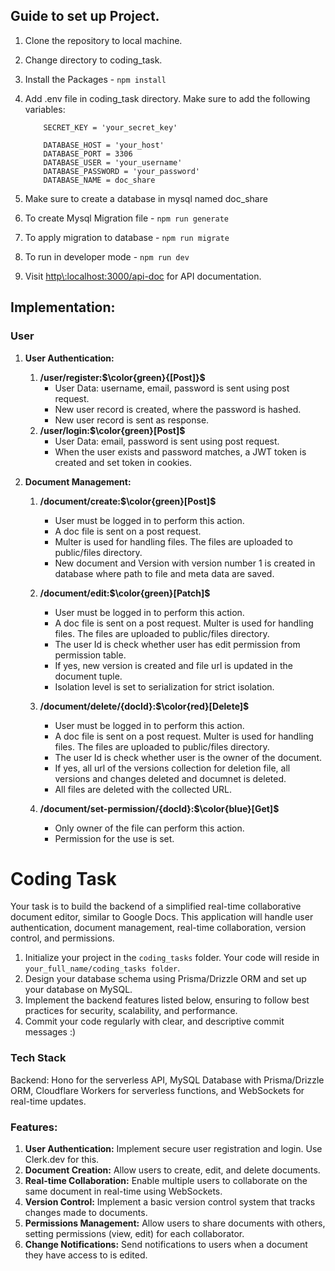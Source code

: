 ## Guide to set up Project.

1. Clone the repository to local machine.
2. Change directory to coding_task.
3. Install the Packages - `npm install`
4. Add .env file in coding_task directory. Make sure to add the following variables:

   ```
       SECRET_KEY = 'your_secret_key'

       DATABASE_HOST = 'your_host'
       DATABASE_PORT = 3306
       DATABASE_USER = 'your_username'
       DATABASE_PASSWORD = 'your_password'
       DATABASE_NAME = doc_share
   ```

5. Make sure to create a database in mysql named doc_share
6. To create Mysql Migration file - `npm run generate`
7. To apply migration to database - `npm run migrate`
8. To run in developer mode - `npm run dev`
9. Visit [http\\:localhost:3000/api-doc](http://localhost:3000/api-doc/) for API documentation.

## Implementation:

### User

1. **User Authentication:**

   1. **/user/register:$\color{green}{[Post]}$**
      - User Data: username, email, password is sent using post request.
      - New user record is created, where the password is hashed.
      - New user record is sent as response.
   2. **/user/login:$\color{green}[Post]$**
      - User Data: email, password is sent using post request.
      - When the user exists and password matches, a JWT token is created and set token in cookies.

2. **Document Management:**

   1. **/document/create:$\color{green}[Post]$**

      - User must be logged in to perform this action.
      - A doc file is sent on a post request.
      - Multer is used for handling files. The files are uploaded to public/files directory.
      - New document and Version with version number 1 is created in database where path to file and meta data are saved.

   2. **/document/edit:$\color{green}[Patch]$**

      - User must be logged in to perform this action.
      - A doc file is sent on a post request. Multer is used for handling files. The files are uploaded to public/files directory.
      - The user Id is check whether user has edit permission from permission table.
      - If yes, new version is created and file url is updated in the document tuple.
      - Isolation level is set to serialization for strict isolation.

   3. **/document/delete/{docId}:$\color{red}[Delete]$**

      - User must be logged in to perform this action.
      - A doc file is sent on a post request. Multer is used for handling files. The files are uploaded to public/files directory.
      - The user Id is check whether user is the owner of the document.
      - If yes, all url of the versions collection for deletion file, all versions and changes deleted and documnet is deleted.
      - All files are deleted with the collected URL.

   4. **/document/set-permission/{docId}:$\color{blue}[Get]$**
      - Only owner of the file can perform this action.
      - Permission for the use is set.

# Coding Task

Your task is to build the backend of a simplified real-time collaborative document editor, similar to Google Docs. This application will handle user authentication, document management, real-time collaboration, version control, and permissions.

1. Initialize your project in the `coding_tasks` folder. Your code will reside in `your_full_name/coding_tasks folder`.
2. Design your database schema using Prisma/Drizzle ORM and set up your database on MySQL.
3. Implement the backend features listed below, ensuring to follow best practices for security, scalability, and performance.
4. Commit your code regularly with clear, and descriptive commit messages :)

### Tech Stack

Backend: Hono for the serverless API, MySQL Database with Prisma/Drizzle ORM, Cloudflare Workers for serverless functions, and WebSockets for real-time updates.

### Features:

1. **User Authentication:** Implement secure user registration and login. Use Clerk.dev for this.
2. **Document Creation:** Allow users to create, edit, and delete documents.
3. **Real-time Collaboration:** Enable multiple users to collaborate on the same document in real-time using WebSockets.
4. **Version Control:** Implement a basic version control system that tracks changes made to documents.
5. **Permissions Management:** Allow users to share documents with others, setting permissions (view, edit) for each collaborator.
6. **Change Notifications:** Send notifications to users when a document they have access to is edited.
